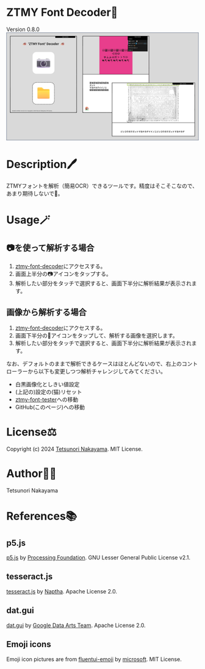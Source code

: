 # ZTMY Font Decoder🦔
Version 0.8.0  
<img src="./images/keyVisual.png" width="640px"/>

# Description🖊️
ZTMYフォントを解析（簡易OCR）できるツールです。精度はそこそこなので、あまり期待しないで🫠。  

# Usage🪄
## 📷を使って解析する場合
1. [ztmy-font-decoder](https://tetunori.github.io/ztmy-font-decoder/)にアクセスする。
2. 画面上半分の📷アイコンをタップする。
3. 解析したい部分をタッチで選択すると、画面下半分に解析結果が表示されます。

## 画像から解析する場合
1. [ztmy-font-decoder](https://tetunori.github.io/ztmy-font-decoder/)にアクセスする。
2. 画面下半分の📁アイコンをタップして、解析する画像を選択します。
3. 解析したい部分をタッチで選択すると、画面下半分に解析結果が表示されます。

なお、デフォルトのままで解析できるケースはほとんどないので、右上のコントローラーから以下も変更しつつ解析チャレンジしてみてください。
- 白黒画像化としきい値設定
- (上記の)設定の(猫)リセット
- [ztmy-font-tester](https://github.com/tetunori/ztmy-font-tester/)への移動
- GitHub(このページ)への移動

# License⚖️
Copyright (c) 2024 [Tetsunori Nakayama](https://github.com/tetunori). MIT License.

# Author🧙‍♂️
Tetsunori Nakayama

# References📚
## p5.js
[p5.js](https://github.com/processing/p5.js) by [Processing Foundation](https://github.com/processing). GNU Lesser General Public License v2.1.

## tesseract.js
[tesseract.js](https://github.com/naptha/tesseract.js) by [Naptha](https://github.com/naptha). Apache License 2.0.

## dat.gui
[dat.gui](https://github.com/dataarts/dat.gui) by [Google Data Arts Team](https://github.com/dataarts). Apache License 2.0.

## Emoji icons
Emoji icon pictures are from [fluentui-emoji](https://github.com/microsoft/fluentui-emoji) by [microsoft](https://github.com/microsoft). MIT License.

